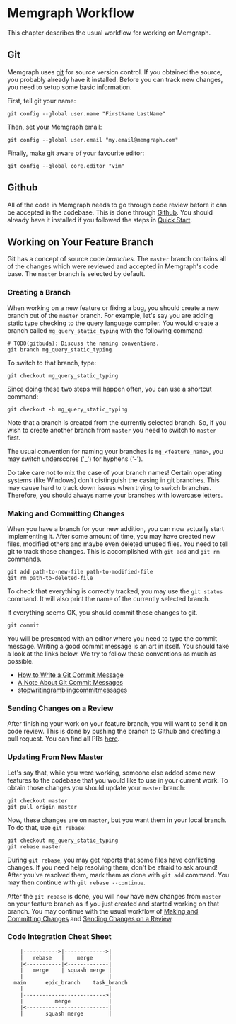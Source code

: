 # Memgraph Workflow

This chapter describes the usual workflow for working on Memgraph.

## Git

Memgraph uses [git](https://git-scm.com/) for source version control. If you
obtained the source, you probably already have it installed. Before you can
track new changes, you need to setup some basic information.

First, tell git your name:

    git config --global user.name "FirstName LastName"

Then, set your Memgraph email:

    git config --global user.email "my.email@memgraph.com"

Finally, make git aware of your favourite editor:

    git config --global core.editor "vim"

## Github

All of the code in Memgraph needs to go through code review before it can be
accepted in the codebase. This is done through [Github](https://github.com/).
You should already have it installed if you followed the steps in [Quick
Start](quick-start.md).

## Working on Your Feature Branch

Git has a concept of source code *branches*. The `master` branch contains all
of the changes which were reviewed and accepted in Memgraph's code base. The
`master` branch is selected by default.

### Creating a Branch

When working on a new feature or fixing a bug, you should create a new branch
out of the `master` branch. For example, let's say you are adding static type
checking to the query language compiler. You would create a branch called
`mg_query_static_typing` with the following command:

    # TODO(gitbuda): Discuss the naming conventions.
    git branch mg_query_static_typing

To switch to that branch, type:

    git checkout mg_query_static_typing

Since doing these two steps will happen often, you can use a shortcut command:

    git checkout -b mg_query_static_typing

Note that a branch is created from the currently selected branch. So, if you
wish to create another branch from `master` you need to switch to `master`
first.

The usual convention for naming your branches is `mg_<feature_name>`, you may
switch underscores ('\_') for hyphens ('-').

Do take care not to mix the case of your branch names! Certain operating
systems (like Windows) don't distinguish the casing in git branches. This may
cause hard to track down issues when trying to switch branches. Therefore, you
should always name your branches with lowercase letters.

### Making and Committing Changes

When you have a branch for your new addition, you can now actually start
implementing it. After some amount of time, you may have created new files,
modified others and maybe even deleted unused files. You need to tell git to
track those changes. This is accomplished with `git add` and `git rm`
commands.

    git add path-to-new-file path-to-modified-file
    git rm path-to-deleted-file

To check that everything is correctly tracked, you may use the `git status`
command. It will also print the name of the currently selected branch.

If everything seems OK, you should commit these changes to git.

    git commit

You will be presented with an editor where you need to type the commit
message. Writing a good commit message is an art in itself. You should take a
look at the links below. We try to follow these conventions as much as
possible.

  * [How to Write a Git Commit Message](http://chris.beams.io/posts/git-commit/)
  * [A Note About Git Commit Messages](http://tbaggery.com/2008/04/19/a-note-about-git-commit-messages.html)
  * [stopwritingramblingcommitmessages](http://stopwritingramblingcommitmessages.com/)

### Sending Changes on a Review

After finishing your work on your feature branch, you will want to send it on
code review. This is done by pushing the branch to Github and creating a pull
request. You can find all PRs
[here](https://github.com/memgraph/memgraph/pulls).

### Updating From New Master

Let's say that, while you were working, someone else added some new features
to the codebase that you would like to use in your current work. To obtain
those changes you should update your `master` branch:

    git checkout master
    git pull origin master

Now, these changes are on `master`, but you want them in your local branch. To
do that, use `git rebase`:

    git checkout mg_query_static_typing
    git rebase master

During `git rebase`, you may get reports that some files have conflicting
changes. If you need help resolving them, don't be afraid to ask around! After
you've resolved them, mark them as done with `git add` command. You may
then continue with `git rebase --continue`.

After the `git rebase` is done, you will now have new changes from `master` on
your feature branch as if you just created and started working on that branch.
You may continue with the usual workflow of [Making and Committing
Changes](#making-and-committing-changes) and [Sending Changes on a
Review](#sending-changes-on-a-review).

### Code Integration Cheat Sheet

```
    |----------->|------------->|
    |   rebase   |    merge     |
    |<-----------|<-------------|
    |   merge    | squash merge |
    |                           |
  main      epic_branch    task_branch
    |                           |
    |-------------------------->|
    |          merge            |
    |<--------------------------|
    |       squash merge        |
```
